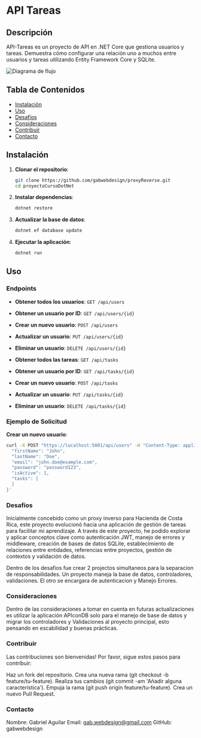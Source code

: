 # API Tareas

## Descripción

API-Tareas es un proyecto de API en .NET Core que gestiona usuarios y tareas. Demuestra cómo configurar una relación uno a muchos entre usuarios y tareas utilizando Entity Framework Core y SQLite.

![Diagrama de flujo](https://www.figma.com/board/qNwzGacpnyHgVFlRH0Z7dI/flow-app-task?node-id=0-1&t=osDcnbmpx7yVK6c9-1)

## Tabla de Contenidos

- [Instalación](#instalación)
- [Uso](#uso)
- [Desafíos](#desafíos)
- [Consideraciones](#consideraciones)
- [Contribuir](#contribuir)
- [Contacto](#contacto)

 
## Instalación

1. **Clonar el repositorio**:

    ```sh
    git clone https://github.com/gabwebdesign/proxyReverse.git
    cd proyectoCursoDotNet
    ```

2. **Instalar dependencias**:

    ```sh
    dotnet restore
    ```

3. **Actualizar la base de datos**:

    ```sh
    dotnet ef database update
    ```

4. **Ejecutar la aplicación**:

    ```sh
    dotnet run
    ```

## Uso

### Endpoints

- **Obtener todos los usuarios**: `GET /api/users`
- **Obtener un usuario por ID**: `GET /api/users/{id}`
- **Crear un nuevo usuario**: `POST /api/users`
- **Actualizar un usuario**: `PUT /api/users/{id}`
- **Eliminar un usuario**: `DELETE /api/users/{id}`

- **Obtener todos las tareas**: `GET /api/tasks`
- **Obtener un usuario por ID**: `GET /api/tasks/{id}`
- **Crear un nuevo usuario**: `POST /api/tasks`
- **Actualizar un usuario**: `PUT /api/tasks/{id}`
- **Eliminar un usuario**: `DELETE /api/tasks/{id}`

### Ejemplo de Solicitud

**Crear un nuevo usuario**:

```sh
curl -X POST "https://localhost:5001/api/users" -H "Content-Type: application/json" -d '{
  "firstName": "John",
  "lastName": "Doe",
  "email": "john.doe@example.com",
  "password": "password123",
  "isActive": 1,
  "tasks": [
  ]
}'
```
### Desafíos

Inicialmente concebido como un proxy inverso para Hacienda de Costa Rica, este proyecto evolucionó hacia una aplicación de gestión de tareas para facilitar mi aprendizaje. A través de este proyecto, he podido explorar y aplicar conceptos clave como autenticación JWT, manejo de errores y middleware, creación de bases de datos SQLite, establecimiento de relaciones entre entidades, referencias entre proyectos, gestión de contextos y validación de datos.

Dentro de los desafios fue crear 2 projectos simultaneos para la separacion de responsabilidades. Un proyecto maneja la base de datos, controladores, validaciones. El otro se encargara de autenticacion y Manejo Errores.

### Consideraciones

Dentro de las consideraciones a tomar en cuenta en futuras actualizaciones es utilizar la aplicación APIconDB solo para el manejo de base de datos y migrar los controladores y Validaciones al proyecto principal, esto pensando en escabilidad y buenas prácticas.
### Contribuir

Las contribuciones son bienvenidas! Por favor, sigue estos pasos para contribuir:

Haz un fork del repositorio.
Crea una nueva rama (git checkout -b feature/tu-feature).
Realiza tus cambios (git commit -am 'Añadir alguna característica').
Empuja la rama (git push origin feature/tu-feature).
Crea un nuevo Pull Request.

### Contacto

Nombre: Gabriel Aguilar
Email: gab.webdesign@gmail.com
GitHub: gabwebdesign

